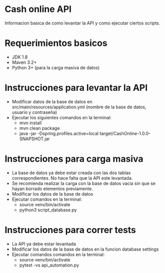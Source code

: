 # Cash online API
   Informacion basica de como levantar la API y como ejecutar ciertos scripts.

# Requerimientos basicos
   - JDK 1.8
   - Maven 3.2+
   - Python 3+ (para la carga masiva de datos)

# Instrucciones para levantar la API
  - Modificar datos de la base de datos en src/main/resources/application.yml (nombre de la base de datos, usuario y contraseña)
  - Ejecutar los siguientes comandos en la terminal:
    - mvn install
    - mvn clean package
    - java -jar -Dspring.profiles.active=local target/CashOnline-1.0.0-SNAPSHOT.jar
  
 # Instrucciones para carga masiva
  - La base de datos ya debe estar creada con las dos tablas correspondientes. No hace falta que la API este levantada.
  - Se recomienda realizar la carga con la base de datos vacia sin que se hayan borrado elementos previamente. 
  - Modificar los datos de la base de datos
  - Ejecutar comandos en la terminal:
      - source venv/bin/activate
      - python3 script_database.py
      
  # Instrucciones para correr tests
   - La API ya debe estar levantada
   - Modificar los datos de la base de datos en la funcion database settings
   - Ejecutar comandos comandos en la terminal:
      - source venv/bin/activate
      - pytest -vs api_automation.py
